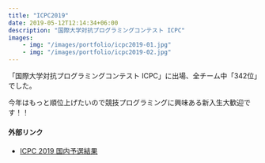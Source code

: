 ```yaml
---
title: "ICPC2019"
date: 2019-05-12T12:14:34+06:00
description: "国際大学対抗プログラミングコンテスト ICPC"
images:
    - img: "/images/portfolio/icpc2019-01.jpg"
    - img: "/images/portfolio/icpc2019-02.jpg"
---
```


「国際大学対抗プログラミングコンテスト ICPC」に出場、全チーム中「342位」でした。

今年はもっと順位上げたいので競技プログラミングに興味ある新入生大歓迎です！！ 


#### 外部リンク
- [ICPC 2019 国内予選結果](https://icpc.iisf.or.jp/2019-yokohama/first-round-result/)
